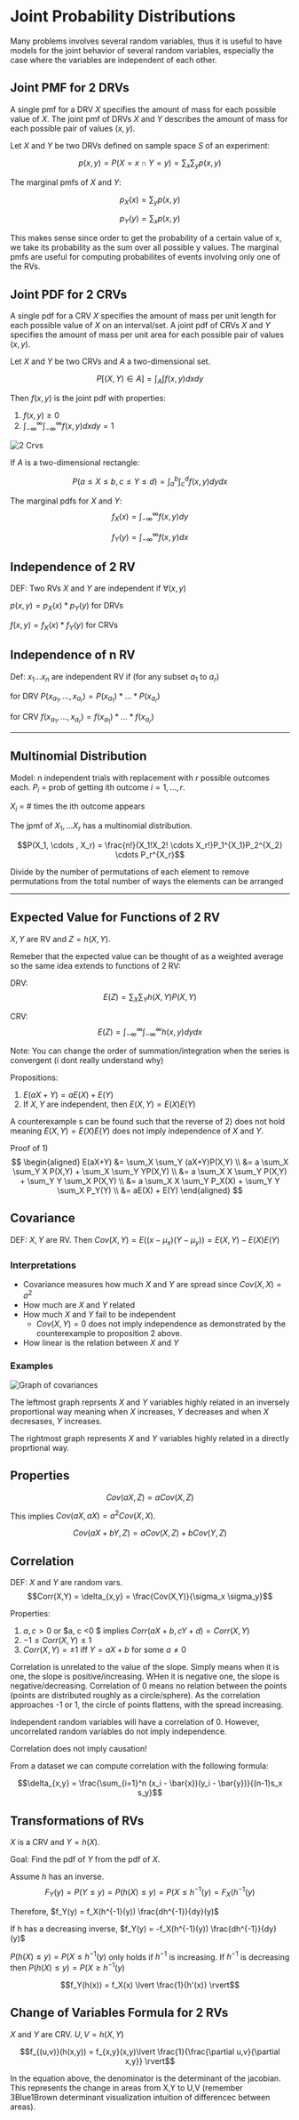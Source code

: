 # Joint Probability Distributions
Many problems involves several random variables, thus it is useful to have models for the joint behavior of several random variables, especially the case where the variables are independent of each other.

## Joint PMF for 2 DRVs
A single pmf for a DRV $X$ specifies the amount of mass for each possible value of $X$. The joint pmf of DRVs $X$ and $Y$ describes the amount of mass for each possible pair of values $(x,y)$. 

Let $X$ and $Y$ be two DRVs defined on sample space $S$ of an experiment:

$$p(x,y) = P(X = x \cap Y = y) = \sum_x \sum_y p(x,y)$$

The marginal pmfs of $X$ and $Y$:

$$p_X(x) = \sum_y p(x,y)$$

$$p_Y(y) = \sum_x p(x,y)$$

This makes sense since order to get the probability of a certain value of x, we take its probability as the sum over all possible y values. The marginal pmfs are useful for computing probabilites of events involving only one of the RVs.

## Joint PDF for 2 CRVs
A single pdf for a CRV $X$ specifies the amount of mass per unit length for each possible value of $X$ on an interval/set. A joint pdf of CRVs $X$ and $Y$ specifies the amount of mass per unit area for each possible pair of values $(x,y)$. 

Let $X$ and $Y$ be two CRVs and $A$ a two-dimensional set.

$$P[(X,Y) \in A] = \int_A \int f(x,y)dx dy$$

Then $f(x,y)$ is the joint pdf with properties:
1) $f(x,y) \geq 0$
2) $\int_{-\infty}^\infty \int_{-\infty}^\infty f(x,y) dx dy = 1$

![2 Crvs](./static/crv2-pdf.png)

If $A$ is a two-dimensional rectangle:

$$P(a \leq X \leq b, c \leq Y \leq d) = \int_a^b \int_c^d f(x,y)dy dx$$
 
The marginal pdfs for $X$ and $Y$:
$$f_X(x) = \int_{-\infty}^{\infty} f(x,y) dy $$

$$f_Y(y) = \int_{-\infty}^{\infty} f(x,y) dx $$

## Independence of 2 RV

DEF: Two RVs $X$ and $Y$ are independent if $\forall (x,y)$ 

$p(x,y) = p_X(x)*p_Y(y)$ for DRVs

$f(x,y) = f_X(x)*f_Y(y)$ for CRVs

## Independence of n RV
Def: $x_1 ... x_n$ are independent RV if (for any subset $a_1$ to $a_r$) 

for DRV $P(x_{a_1}, ..., x_{a_r}) = P(x_{a_1}) * ... *P(x_{a_r})$

for CRV $f(x_{a_1}, ..., x_{a_r}) = f(x_{a_1}) * ... *f(x_{a_r})$

---
## Multinomial Distribution
Model: n independent trials with replacement with $r$ possible outcomes each. $P_i$ = prob of getting ith outcome $i = 1, ..., r$.

$X_i$ = # times the ith outcome appears

The jpmf of $X_1 ,... X_r$ has a multinomial distribution. 

$$P(X_1, \cdots , X_r) = \frac{n!}{X_1!X_2! \cdots X_r!}P_1^{X_1}P_2^{X_2} \cdots P_r^{X_r}$$ 

Divide by the number of permutations of each element to remove permutations from the total number of ways the elements can be arranged

---
## Expected Value for Functions of 2 RV
$X, Y$ are RV and $Z = h(X,Y)$.

Remeber that the expected value can be thought of as a weighted average so the same idea extends to functions of 2 RV:

DRV: 
$$E(Z) = \sum_X \sum_Y h(X,Y)P(X,Y)$$

CRV: 
$$E(Z) = \int_{-\infty}^{\infty}\int_{-\infty}^{\infty} h(x,y) dy dx$$

Note: You can change the order of summation/integration when the series is convergent (i dont really understand why)

Propositions:
1) $E(aX + Y) = aE(X) + E(Y)$
2) If $X,Y$ are independent, then $E(X,Y) = E(X)E(Y)$

A counterexample s can be found such that the reverse of 2) does not hold meaning $E(X,Y) = E(X)E(Y)$ does not imply independence of $X$ and $Y$. 


Proof of 1)
$$
\begin{aligned}
 E(aX+Y) &= \sum_X \sum_Y (aX+Y)P(X,Y) \\
    &= a \sum_X \sum_Y X P(X,Y) + \sum_X \sum_Y YP(X,Y) \\
    &= a \sum_X  X \sum_Y P(X,Y) + \sum_Y Y \sum_X P(X,Y) \\
    &= a \sum_X  X \sum_Y P_X(X) + \sum_Y Y \sum_X P_Y(Y) \\
    &= aE(X) + E(Y)
\end{aligned}
$$

## Covariance
 DEF: $X,Y$ are RV. Then $Cov(X,Y) = E((x- \mu_x)(Y-\mu_y)) = E(X,Y) - E(X)E(Y)$

### Interpretations
- Covariance measures how much $X$ and $Y$ are spread since $Cov(X,X) = \sigma^2$
- How much are $X$ and $Y$ related
- How much $X$ and $Y$ fail to be independent 
    - $Cov(X,Y) = 0$ does not imply independence as demonstrated by the counterexample to proposition 2 above.
- How linear is the relation between $X$ and $Y$

### Examples
![Graph of covariances](./static/covariance.jpg)

The leftmost graph reprsents $X$ and $Y$ variables highly related in an inversely proportional way meaning when $X$ increases, $Y$ decreases and when $X$ decresases, $Y$ increases.

The rightmost graph represents $X$ and $Y$ variables highly related in a directly proprtional way.

## Properties
$$Cov(aX,Z) = aCov(X,Z)$$

This implies $Cov(aX,aX) = a^2Cov(X,X)$.

$$Cov(aX + bY, Z) =  aCov(X,Z) + bCov(Y,Z)$$

## Correlation
DEF: $X$ and $Y$ are random vars.  
$$Corr(X,Y) = \delta_{x,y} = \frac{Cov(X,Y)}{\sigma_x \sigma_y}$$

Properties:
1) $a,c > 0$ or $a, c <0 $ implies $Corr(aX+b, cY+d) = Corr(X,Y)$
2) $-1 \leq Corr(X,Y) \leq 1$
3) $Corr(X,Y) = \pm 1$ iff $Y = aX +b$ for some $a \neq 0$

Correlation is unrelated to the value of the slope.
Simply means when it is one, the slope is positive/increasing. WHen it is negative one, the slope is negative/decreasing. Correlation of 0 means no relation between the points (points are distributed roughly as a circle/sphere). As the correlation approaches -1 or 1, the circle of points flattens, with the spread increasing.

Independent random variables will have a correlation of 0.
However, uncorrelated random variables do not imply independence.

Correlation does not imply causation!

From a dataset we can compute correlation with the following formula:

$$\delta_{x,y}  = \frac{\sum_{i=1}^n (x_i - \bar{x})(y_i - \bar{y})}{(n-1)s_x s_y}$$


## Transformations of RVs
$X$ is a CRV and $Y = h(X)$.

Goal: Find the pdf of $Y$ from the pdf of $X$.

Assume $h$ has an inverse.
$$F_Y(y) = P(Y \leq y) = P(h(X) \leq y) = P(X \leq h^{-1}(y) = F_X(h^{-1}(y)$$ 

Therefore, $f_Y(y) = f_X(h^{-1}(y)) \frac{dh^{-1}}{dy}(y)$

If h has a decreasing inverse, $f_Y(y) = -f_X(h^{-1}(y)) \frac{dh^{-1}}{dy}(y)$

$P(h(X) \leq y) = P(X \leq h^{-1}(y)$ only holds if $h^{-1}$ is increasing. If $h^{-1}$ is decreasing then $P(h(X) \leq y) = P(X \geq h^{-1}(y)$

$$f_Y(h(x)) = f_X(x) \lvert \frac{1}{h'(x)} \rvert$$

## Change of Variables Formula for 2 RVs
$X$ and $Y$ are CRV. 
$U, V = h(X, Y)$

$$f_{(u,v)}(h(x,y)) = f_{x,y}(x,y)\lvert \frac{1}{\frac{\partial u,v}{\partial x,y}} \rvert$$

In the equation above, the denominator is the determinant of the jacobian. This represents the change in areas from X,Y to U,V (remember 3Blue1Brown determinant visualization intuition of differencec between areas).